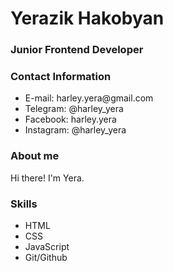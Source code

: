 <!DOCTYPE html>
<html lang="en">
<head>
  <meta charset="UTF-8">
  <title>Yerazik Hakobyan | rsschool-cv</title>
  <link rel="stylesheet" href="style.css">
</head>
<body>
  <h1>Yerazik Hakobyan</h1>
  <h3>Junior Frontend Developer</h3>
  <section>
    <h3>Contact Information</h3>
    <ul>
      <li>E-mail: harley.yera@gmail.com</li>
      <li>Telegram: @harley_yera</li>
      <li>Facebook: harley.yera </li>
      <li>Instagram: @harley_yera</li>
    </ul>
  </section>
  <section>
    <h3>About me</h3>
    <p>Hi there! I'm Yera.</p>
  </section>
  <section>
    <h3>Skills</h3>
    <ul>
      <li>HTML</li>
      <li>CSS</li>
      <li>JavaScript</li>
      <li>Git/Github</li>
    </ul>
  </section>
</body>
</html>